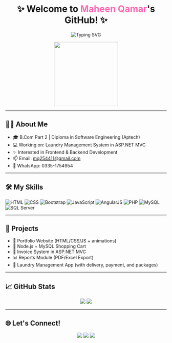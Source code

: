 <h1 align="center">✨ Welcome to <span style="color:#ff69b4;">Maheen Qamar</span>'s GitHub! ✨</h1>

<p align="center">
  <img src="https://readme-typing-svg.demolab.com?font=Fira+Code&duration=3000&pause=1000&color=F78DA7&center=true&width=435&lines=💻+Web+Developer;💡+Tech+Learner;🌟+Creative+Coder;🎯+Passionate+About+Building+Things" alt="Typing SVG" />
</p>

<p align="center">
  <img src="https://media.giphy.com/media/26BRuo6sLetdllPAQ/giphy.gif" width="200" />
</p>

---

## 👩‍💻 About Me

- 🎓 B.Com Part 2 | Diploma in Software Engineering (Aptech)
- 💻 Working on: Laundry Management System in ASP.NET MVC
- ✨ Interested in Frontend & Backend Development
- 📫 Email: [mq254411@gmail.com](mailto:mq254411@gmail.com)
- 📱 WhatsApp: 0335-1754954

---

## 🛠️ My Skills

![HTML](https://img.shields.io/badge/-HTML-E34F26?style=flat&logo=html5&logoColor=white)
![CSS](https://img.shields.io/badge/-CSS-1572B6?style=flat&logo=css3&logoColor=white)
![Bootstrap](https://img.shields.io/badge/-Bootstrap-563D7C?style=flat&logo=bootstrap&logoColor=white)
![JavaScript](https://img.shields.io/badge/-JavaScript-F7DF1E?style=flat&logo=javascript&logoColor=black)
![AngularJS](https://img.shields.io/badge/-AngularJS-DD0031?style=flat&logo=angular&logoColor=white)
![PHP](https://img.shields.io/badge/-PHP-777BB4?style=flat&logo=php&logoColor=white)
![MySQL](https://img.shields.io/badge/-MySQL-4479A1?style=flat&logo=mysql&logoColor=white)
![SQL Server](https://img.shields.io/badge/-SQL%20Server-CC2927?style=flat&logo=microsoftsqlserver&logoColor=white)

---

## 🚀 Projects

- 💼 Portfolio Website (HTML/CSS/JS + animations)
- 🛒 Node.js + MySQL Shopping Cart
- 🧾 Invoice System in ASP.NET MVC
- 📊 Reports Module (PDF/Excel Export)
- 🧺 Laundry Management App (with delivery, payment, and packages)

---

## 📈 GitHub Stats

<p align="center">
  <img src="https://github-readme-stats.vercel.app/api?username=maheen821&show_icons=true&theme=radical" />
  <img src="https://github-readme-stats.vercel.app/api/top-langs/?username=maheen821&layout=compact&theme=radical" />
</p>

---

## 🌐 Let's Connect!

<p align="center">
  <a href="mailto:mq254411@gmail.com"><img src="https://img.shields.io/badge/-Email-D14836?style=flat&logo=gmail&logoColor=white" /></a>
  <a href="https://wa.me/923351754954"><img src="https://img.shields.io/badge/-WhatsApp-25D366?style=flat&logo=whatsapp&logoColor=white" /></a>
  <a href="https://github.com/maheen821"><img src="https://img.shields.io/badge/-GitHub-333?style=flat&logo=github&logoColor=white" /></a>
</p>

